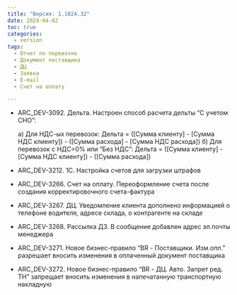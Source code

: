 ```yaml
---
title: "Версия: 1.1024.32"
date: 2024-04-02
toc: true
categories:
  - version
tags:
  - Отчет по перевозке
  - Документ поставщика
  - ДЦ
  - Заявка
  - E-mail
  - Счет на оплату

---
```


-   ARC_DEV-3092. Дельта. Настроен способ расчета дельты “С учетом СНО”:

    а) Для НДС-ых перевозок: Дельта = ([Сумма клиенту] - [Сумма НДС клиенту]) - ([Сумма расхода] - [Сумма НДС расхода])
    б) Для перевозок с НДС=0% или “Без НДС”: Дельта = ([Сумма клиенту] - [Сумма НДС клиенту]) - ([Сумма расхода])
    
-   ARC_DEV-3212. 1C. Настройка счетов для загрузки штрафов
-   ARC_DEV-3266. Счет на оплату. Переоформление счета после создания корректировочного счета-фактура
-   ARC_DEV-3267. ДЦ. Уведомление клиента дополнено информацией о телефоне водителя, адресе склада, о контрагенте на складе
-   ARC_DEV-3268. Рассылка ДЗ. В сообщение добавлен адрес эл.почты менеджера
-   ARC_DEV-3271. Новое бизнес-правило “BR - Поставщики. Изм.опл.” разрешает вносить изменения в оплаченный документ поставщика
-   ARC_DEV-3272. Новое бизнес-правило “BR - ДЦ. Авто. Запрет ред. ТН” запрещает вносить изменения в напечатанную транспортную накладную
